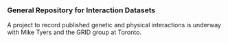 ### General Repository for Interaction Datasets

A project to record published genetic and physical interactions is
underway with Mike Tyers and the GRID group at Toronto.
